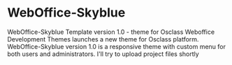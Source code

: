 # WebOffice-Skyblue
WebOffice-Skyblue Template version 1.0  - theme for Osclass
Weboffice Development Themes launches a new theme for Osclass platform. WebOffice-Skyblue version 1.0 is a responsive theme with custom menu for both users and administrators. I'll try to upload project files shortly
